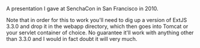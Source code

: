 A presentation I gave at SenchaCon in San Francisco in 2010.

Note that in order for this to work you'll need to dig up a version of ExtJS 3.3.0 and drop it in the webapp directory,
which then goes into Tomcat or your servlet container of choice.  No guarantee it'll work with anything other than 3.3.0
and I would in fact doubt it will very much.
